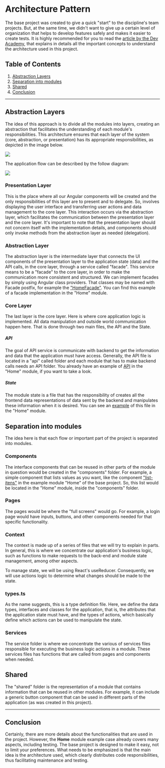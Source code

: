 # Architecture Pattern

The base project was created to give a quick "start" to the discipline's team projects. But, at the same time, we didn't want to give up a certain level of organization that helps to develop features safely and makes it easier to create tests. It is highly recommended for you to read the [article by the Dev Academy](https://dev-academy.com/angular-architecture-best-practices/), that explains in details all the important concepts to understand the architecture used in this project.

## Table of Contents

1. [Abstraction Layers](#abstraction-layers)
2. [Separation into modules](#separation-into-modules)
3. [Shared](#shared)
4. [Conclusion](#conclusion)

---

## Abstraction Layers

The idea of this approach is to divide all the modules into layers, creating an abstraction that facilitates the understanding of each module's responsibilities. This architecture ensures that each layer of the system (core, abstraction, or presentation) has its appropriate responsibilities, as depicted in the image below. 

<img src="img/layers.webp">

The application flow can be described by the follow diagram:

<img src="img/layers_diagram.png">


### Presentation Layer

This is the place where all our Angular components will be created and the only responsibilities of this layer are to present and to delegate. So, involves displaying the user interface and transferring user actions and data management to the core layer. This interaction occurs via the abstraction layer, which facilitates the communication between the presentation layer and the core layer. 
It's important to note that the presentation layer should not concern itself with the implementation details, and components should only invoke methods from the abstraction layer as needed (delegation).

### Abstraction Layer

The abstraction layer is the intermediate layer that connects the UI components of the presentation layer to the application state (data) and the API calls, in the core layer, through a service called "facade". This service means to be a "facade" to the core layer, in order to make the communication more consistent and structured. We can implement facades by simply using Angular class providers. That classes may be named with Facade postfix, for example the ["HomeFacade"](../src/app/home/home.facade.ts). You can find this example of a facade implementation in the "Home" module.

### Core Layer

The last layer is the core layer. Here is where core application logic is implemented. All data manipulation and outside world communication happen here. That is done through two main files, the API and the State.

##### API

The goal of API service is communicate with backend to get the information and data that the application must have access. Generally, the API file is located in a "api" called folder and each module that has to make backend calls needs an API folder. You already have an example of [API](../src/app/home/api/home.api.ts) in the "Home" module, if you want to take a look.

##### State

The module state is a file that has the responsibility of creates all the frontend data representations of data sent by the backend and manipulates these information when it is desired. You can see an [example](../src/app/home/state/home.state.ts) of this file in the "Home" module.

## Separation into modules

The idea here is that each flow or important part of the project is separated into modules. 

### Components

The interface components that can be reused in other parts of the module in question would be created in the "components" folder. For example, a simple component that lists values as you want, like the component ["list-itens"](../src/app/home/components/list-itens/list-itens.component.ts) in the example module "Home" of the base project. So, this list would be located in the "Home" module, inside the "components" folder.

### Pages

The pages would be where the "full screens" would go. For example, a login page would have inputs, buttons, and other components needed for that specific functionality.

### Context

The context is made up of a series of files that we will try to explain in parts. In general, this is where we concentrate our application's business logic, such as functions to make requests to the back-end and module state management, among other aspects.

To manage state, we will be using React's useReducer. Consequently, we will use actions logic to determine what changes should be made to the state.

### types.ts

As the name suggests, this is a type definition file. Here, we define the data types, interfaces and classes for the application, that is, the attributes that the application state must have, and the types of actions, which basically define which actions can be used to manipulate the state.

### Services

The service folder is where we concentrate the various of services files responsible for executing the business logic actions in a module. These services files has functions that are called from pages and components when needed.

## Shared

The "shared" folder is the representation of a module that contains information that can be reused in other modules. For example, it can include a generic button component that can be used in different parts of the application (as was created in this project).

---

## Conclusion

Certainly, there are more details about the functionalities that are used in the project. However, the **Home** module example case already covers many aspects, including testing. The base project is designed to make it easy, not to limit your preferences. What needs to be emphasized is that the main idea is the architecture used, which clearly distributes code responsibilities, thus facilitating maintenance and testing.

